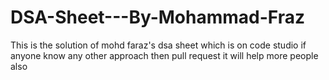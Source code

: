# DSA-Sheet---By-Mohammad-Fraz
This is the solution of mohd faraz's dsa sheet which is on code studio if anyone know any other approach then pull request it will help more people also
